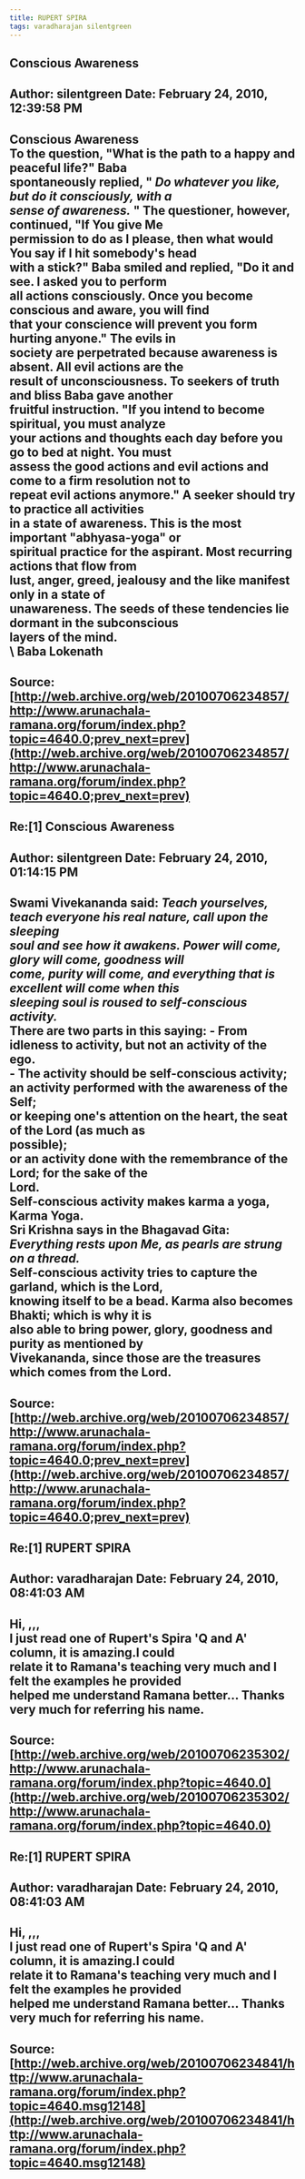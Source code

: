 ```yaml
--- 
title: RUPERT SPIRA   
tags: varadharajan silentgreen  
---  
```

## Conscious Awareness  
Author: silentgreen         Date: February 24, 2010, 12:39:58 PM  
---  
**Conscious Awareness**   
To the question, "What is the path to a happy and peaceful life?" Baba  
spontaneously replied, " _Do whatever you like, but do it consciously, with a  
sense of awareness._ " The questioner, however, continued, "If You give Me  
permission to do as I please, then what would You say if I hit somebody's head  
with a stick?" Baba smiled and replied, "Do it and see. I asked you to perform  
all actions consciously. Once you become conscious and aware, you will find  
that your conscience will prevent you form hurting anyone." The evils in  
society are perpetrated because awareness is absent. All evil actions are the  
result of unconsciousness. To seekers of truth and bliss Baba gave another  
fruitful instruction. "If you intend to become spiritual, you must analyze  
your actions and thoughts each day before you go to bed at night. You must  
assess the good actions and evil actions and come to a firm resolution not to  
repeat evil actions anymore." A seeker should try to practice all activities  
in a state of awareness. This is the most important "abhyasa-yoga" or  
spiritual practice for the aspirant. Most recurring actions that flow from  
lust, anger, greed, jealousy and the like manifest only in a state of  
unawareness. The seeds of these tendencies lie dormant in the subconscious  
layers of the mind.   
\ Baba Lokenath
 ---  
Source:[http://web.archive.org/web/20100706234857/http://www.arunachala-ramana.org/forum/index.php?topic=4640.0;prev_next=prev](http://web.archive.org/web/20100706234857/http://www.arunachala-ramana.org/forum/index.php?topic=4640.0;prev_next=prev)   
---  

## Re:[1] Conscious Awareness  
Author: silentgreen         Date: February 24, 2010, 01:14:15 PM  
---  
**Swami Vivekananda** said:  _Teach yourselves, teach everyone his real nature, call upon the sleeping  
soul and see how it awakens. Power will come, glory will come, goodness will  
come, purity will come, and everything that is excellent will come when this  
sleeping soul is roused to self-conscious activity._   
There are two parts in this saying: \- From idleness to activity, but not an activity of the ego.   
\- The activity should be self-conscious activity;   
an activity performed with the awareness of the Self;   
or keeping one's attention on the heart, the seat of the Lord (as much as  
possible);   
or an activity done with the remembrance of the Lord; for the sake of the  
Lord.   
Self-conscious activity makes karma a yoga, Karma Yoga.   
 **Sri Krishna** says in the Bhagavad Gita:  _Everything rests upon Me, as pearls are strung on a thread._   
Self-conscious activity tries to capture the garland, which is the Lord,  
knowing itself to be a bead. Karma also becomes Bhakti; which is why it is  
also able to bring power, glory, goodness and purity as mentioned by  
Vivekananda, since those are the treasures which comes from the Lord.
 ---  
Source:[http://web.archive.org/web/20100706234857/http://www.arunachala-ramana.org/forum/index.php?topic=4640.0;prev_next=prev](http://web.archive.org/web/20100706234857/http://www.arunachala-ramana.org/forum/index.php?topic=4640.0;prev_next=prev)   
---  

## Re:[1] RUPERT SPIRA  
Author: varadharajan        Date: February 24, 2010, 08:41:03 AM  
---  
Hi, ,,,   
I just read one of Rupert's Spira 'Q and A' column, it is amazing.I could  
relate it to Ramana's teaching very much and I felt the examples he provided  
helped me understand Ramana better... Thanks very much for referring his name.
 ---  
Source:[http://web.archive.org/web/20100706235302/http://www.arunachala-ramana.org/forum/index.php?topic=4640.0](http://web.archive.org/web/20100706235302/http://www.arunachala-ramana.org/forum/index.php?topic=4640.0)   
---  

## Re:[1] RUPERT SPIRA  
Author: varadharajan        Date: February 24, 2010, 08:41:03 AM  
---  
Hi, ,,,   
I just read one of Rupert's Spira 'Q and A' column, it is amazing.I could  
relate it to Ramana's teaching very much and I felt the examples he provided  
helped me understand Ramana better... Thanks very much for referring his name.
 ---  
Source:[http://web.archive.org/web/20100706234841/http://www.arunachala-ramana.org/forum/index.php?topic=4640.msg12148](http://web.archive.org/web/20100706234841/http://www.arunachala-ramana.org/forum/index.php?topic=4640.msg12148)   
---  

